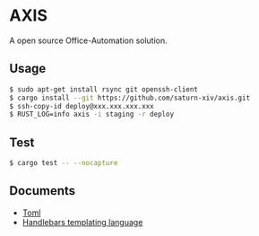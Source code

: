 # AXIS

A open source Office-Automation solution.

## Usage

```bash
$ sudo apt-get install rsync git openssh-client
$ cargo install --git https://github.com/saturn-xiv/axis.git
$ ssh-copy-id deploy@xxx.xxx.xxx.xxx
$ RUST_LOG=info axis -i staging -r deploy
```

## Test

```bash
$ cargo test -- --nocapture
```

## Documents

- [Toml](https://github.com/toml-lang/toml)
- [Handlebars templating language](https://handlebarsjs.com/guide/)
